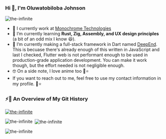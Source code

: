 ### Hi 👋, I'm Oluwatobiloba Johnson

<p align="left"> <img src="https://komarev.com/ghpvc/?username=the-infinite" alt="the-infinite" /> </p>

- 🔭 I currently work at [Monochrome Technologies](https://github.com/monochrome-tech)
- 🌱 I’m currently learning **Rust, Zig, Assembly, and UX design principles** (a bit of an odd mix I know 😆).
- 🔩 I’m currently making a full-stack framework in Dart named [DeepEnd](https://github.com/into-the-deep). This is becuase there's already enough of this written in JavaScript and last I checked, Flutter web is not performant enough to be used in production-grade application development. You can make it work though, but the effort needed is not negligible enough.
- 🤓 On a side note, I love anime too 🌚⭐
- If you want to reach out to me, feel free to use my contact information in my profile. 🌚⭐

### ⚡🌠 An Overview of My Git History
<p align="left"> <a href="https://github.com/ryo-ma/github-profile-trophy"><img src="https://github-profile-trophy.vercel.app/?username=the-infinite" alt="the-infinite" /></a> </p>
<p><img align="left" src="https://github-readme-stats.vercel.app/api/top-langs?username=the-infinite&show_icons=true&locale=en&layout=compact" alt="the-infinite" /></p>
<p>&nbsp;<img align="center" src="https://github-readme-stats.vercel.app/api?username=the-infinite&show_icons=true&locale=en" alt="the-infinite" /></p>
<p><img align="center" src="https://github-readme-streak-stats.herokuapp.com/?user=the-infinite&" alt="the-infinite" /></p>
